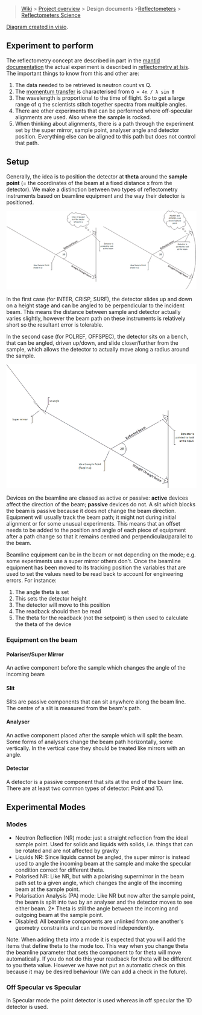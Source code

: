 > [Wiki](Home) > [Project overview](Project-Overview) > Design documents >[Reflectometers](Reflectometers) > [Reflectometers Science](Reflectometers-Science)

[Diagram created in visio](reflectometers/Reflectometry1.vsdx).

## Experiment to perform

The reflectometry concept are described in part in the [mantid documentation](http://docs.mantidproject.org/v3.12.0/techniques/ISIS_Reflectometry.html)
the actual experiment is described in [reflectometry at Isis](https://github.com/ISISComputingGroup/IBEX/wiki/Reflectometry-at-Isis). The important things to know from this and other are:

1. The data needed to be retrieved is neutron count vs Q.
1. The [momentum transfer](https://en.wikipedia.org/wiki/Momentum_transfer) is characterised from `Q = 4π / λ sin θ` 
1. The wavelength is proportional to the time of flight. So to get a large range of q the scientists stitch together spectra from multiple angles.
1. There are other experiments that can be performed where off-specular alignments are used. Also where the sample is rocked.
1. When thinking about alignments, there is a path through the experiment set by the super mirror, sample point, analyser angle and detector position. Everything else can be aligned to this path but does not control that path. 

## Setup

Generally, the idea is to position the detector at **theta** around the **sample point** (= the coordinates of the beam at a fixed distance x from the detector). We make a distinction between two types of reflectometry instruments based on beamline equipment and the way their detector is positioned.

![TS1 and TS2 nr mode](reflectometers/TS1_and_TS2_nr_mode.png)

In the first case (for INTER, CRISP, SURF), the detector slides up and down on a height stage and can be angled to be perpendicular to the incident beam. This means the distance between sample and detector actually varies slightly, however the beam path on these instruments is relatively short so the resultant error is tolerable.

In the second case (for POLREF, OFFSPEC), the detector sits on a bench, that can be angled, driven up/down, and slide closer/further from the sample, which allows the detector to actually move along a radius around the sample.

![Polarisation mode](reflectometers/polarised_mode.png)

Devices on the beamline are classed as active or passive: **active** devices affect the direction of the beam; **passive** devices do not.  A slit which blocks the beam is passive because it does not change the beam direction. Equipment will usually track the beam path; it might not during initial alignment or for some unusual experiments. This means that an offset needs to be added to the position and angle of each piece of equipment after a path change so that it remains centred and perpendicular/parallel to the beam. 

Beamline equipment can be in the beam or not depending on the mode; e.g. some experiments use a super mirror others don't. Once the beamline equipment has been moved to its tracking position the variables that are used to set the values need to be read back to account for engineering errors. For instance:

1. The angle theta is set
1. This sets the detector height
1. The detector will move to this position
1. The readback should then be read
1. The theta for the readback (not the setpoint) is then used to calculate the theta of the device

### Equipment on the beam

#### Polariser/Super Mirror

An active component before the sample which changes the angle of the incoming beam

#### Slit

Slits are passive components that can sit anywhere along the beam line. The centre of a slit is measured from the beam's path.

#### Analyser

An active component placed after the sample which will split the beam. Some forms of analysers change the beam path horizontally, some vertically. In the vertical case they should be treated like mirrors with an angle.

#### Detector

A detector is a passive component that sits at the end of the beam line. There are at least two common types of detector: Point and 1D.

## Experimental Modes

### Modes

- Neutron Reflection (NR) mode: just a straight reflection from the ideal sample point. Used for solids and liquids with solids, i.e. things that can be rotated and are not affected by gravity
- Liquids NR: Since liquids cannot be angled, the super mirror is instead used to angle the incoming beam at the sample and make the specular condition correct for different theta.
- Polarised NR: Like NR, but with a polarising supermirror in the beam path set to a given angle, which changes the angle of the incoming beam at the sample point.
- Polarisation Analysis (PA) mode: Like NR but now after the sample point, the beam is split into two by an analyser and the detector moves to see either beam. 2* Theta is still the angle between the incoming and outgoing beam at the sample point.
- Disabled: All beamline components are unlinked from one another's geometry constraints and can be moved independently.

Note: When adding theta into a mode it is expected that you will add the items that define theta to the mode too. This way when you change theta the beamline parameter that sets the component to for theta will move automatically. If you do not do this your readback for theta will be different to you theta value. However we have not put an automatic check on this because it may be desired behaviour (We can add a check in the future).

### Off Specular vs Specular

In Specular mode the point detector is used whereas in off specular the 1D detector is used.

